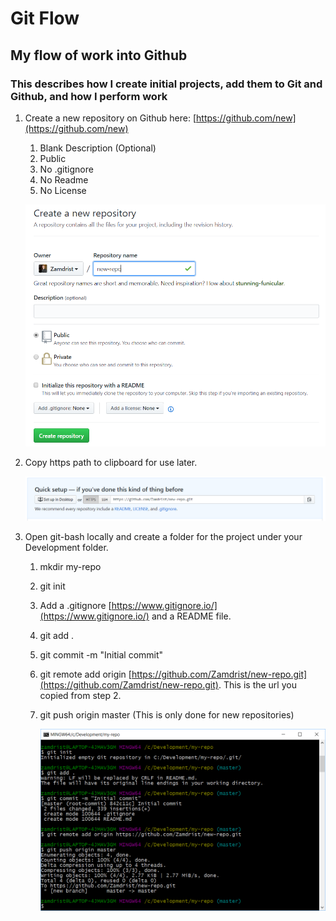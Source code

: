 # Git Flow

## My flow of work into Github

### This describes how I create initial projects, add them to Git and Github, and how I perform work

1. Create a new repository on Github here: [https://github.com/new](https://github.com/new)
    1. Blank Description (Optional)
    2. Public
    3. No .gitignore
    4. No Readme
    5. No License

    ![git-new-repo](/src/github-new-repo.png)

2. Copy https path to clipboard for use later.

    ![https-copy](/src/https-copy.png)

3. Open git-bash locally and create a folder for the project under your Development folder.
    1. mkdir my-repo
    2. git init
    3. Add a .gitignore [https://www.gitignore.io/](https://www.gitignore.io/) and a README file.
    4. git add .
    5. git commit -m "Initial commit"
    6. git remote add origin [https://github.com/Zamdrist/new-repo.git](https://github.com/Zamdrist/new-repo.git). This is the url you copied from step 2.
    7. git push origin master (This is only done for new repositories)

        ![git-local](/src/git-local.png)